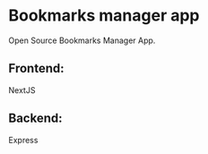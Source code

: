# Bookmarks manager app

Open Source Bookmarks Manager App.

## Frontend:

NextJS

## Backend:

Express
